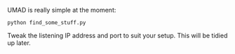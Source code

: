 UMAD is really simple at the moment:

    python find_some_stuff.py

Tweak the listening IP address and port to suit your setup. This will be tidied up later.

